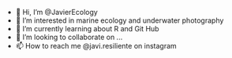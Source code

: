 - 👋 Hi, I’m @JavierEcology
- 👀 I’m interested in marine ecology and underwater photography
- 🌱 I’m currently learning about R and Git Hub
- 💞️ I’m looking to collaborate on ...
- 📫 How to reach me @javi.resiliente on instagram

<!---
JavierEcology/JavierEcology is a ✨ special ✨ repository because its `README.md` (this file) appears on your GitHub profile.
You can click the Preview link to take a look at your changes.
--->
